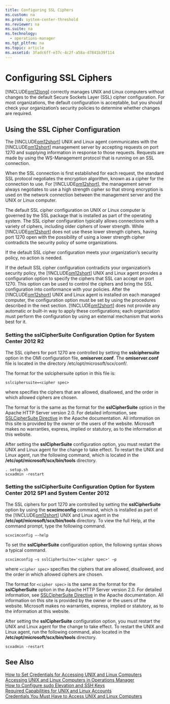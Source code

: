 ```yaml
---
title: Configuring SSL Ciphers
ms.custom: na
ms.prod: system-center-threshold
ms.reviewer: na
ms.suite: na
ms.technology: 
  - operations-manager
ms.tgt_pltfrm: na
ms.topic: article
ms.assetid: 3fadc6ff-e37c-4c2f-a58a-d7841b39f114
---
```

# Configuring SSL Ciphers
[!INCLUDE[om12long](../../om/manage/includes/om12long_md.md)] correctly manages UNIX and Linux computers without changes to the default Secure Sockets Layer \(SSL\) cipher configuration. For most organizations, the default configuration is acceptable, but you should check your organization’s security policies to determine whether changes are required.  
  
## Using the SSL Cipher Configuration  
The [!INCLUDE[om12short](../../om/manage/includes/om12short_md.md)] UNIX and Linux agent communicates with the [!INCLUDE[om12short](../../om/manage/includes/om12short_md.md)] management server by accepting requests on port 1270 and supplying information in response to those requests. Requests are made by using the WS\-Management protocol that is running on an SSL connection.  
  
When the SSL connection is first established for each request, the standard SSL protocol negotiates the encryption algorithm, known as a cipher for the connection to use. For [!INCLUDE[om12short](../../om/manage/includes/om12short_md.md)], the management server always negotiates to use a high strength cipher so that strong encryption is used on the network connection between the management server and the UNIX or Linux computer.  
  
The default SSL cipher configuration on UNIX or Linux computer is governed by the SSL package that is installed as part of the operating system. The SSL cipher configuration typically allows connections with a variety of ciphers, including older ciphers of lower strength. While [!INCLUDE[om12short](../../om/manage/includes/om12short_md.md)] does not use these lower strength ciphers, having port 1270 open with the possibility of using a lower strength cipher contradicts the security policy of some organizations.  
  
If the default SSL cipher configuration meets your organization’s security policy, no action is needed.  
  
If the default SSL cipher configuration contradicts your organization’s security policy, the [!INCLUDE[om12short](../../om/manage/includes/om12short_md.md)] UNIX and Linux agent provides a configuration option to specify the ciphers that SSL can accept on port 1270. This option can be used to control the ciphers and bring the SSL configuration into conformance with your policies. After the [!INCLUDE[om12short](../../om/manage/includes/om12short_md.md)] UNIX and Linux agent is installed on each managed computer, the configuration option must be set by using the procedures described in the next section. [!INCLUDE[om12short](../../om/manage/includes/om12short_md.md)] does not provide any automatic or built\-in way to apply these configurations; each organization must perform the configuration by using an external mechanism that works best for it.  
  
### Setting the sslCipherSuite Configuration Option for System Center 2012 R2  
The SSL ciphers for port 1270 are controlled by setting the **sslciphersuite** option in the OMI configuration file, **omiserver.conf**. The **omiserver.conf** file is located in the directory \/etc\/opt\/microsoft\/scx\/conf\/.  
  
The format for the sslciphersuite option in this file is:  
  
```  
sslciphersuite=<cipher spec>  
```  
  
where <cipher spec> specifies the ciphers that are allowed, disallowed, and the order in which allowed ciphers are chosen.  
  
The format for <cipher spec> is the same as the format for the **sslCipherSuite** option in the Apache HTTP Server version 2.0. For detailed information, see [SSLCipherSuite Directive](http://go.microsoft.com/fwlink/?LinkId=318052) in the Apache documentation. All information on this site is provided by the owner or the users of the website. Microsoft makes no warranties, express, implied or statutory, as to the information at this website.  
  
After setting the **sslCipherSuite** configuration option, you must restart the UNIX and Linux agent for the change to take effect. To restart the UNIX and Linux agent, run the following command, which is located in the **\/etc\/opt\/microsoft\/scx\/bin\/tools** directory.  
  
```  
. setup.sh  
scxadmin -restart  
```  
  
### Setting the sslCipherSuite Configuration Option for System Center 2012 SP1 and System Center 2012  
The SSL ciphers for port 1270 are controlled by setting the **sslCipherSuite** option by using the **scxcimconfig** command, which is installed as part of the [!INCLUDE[om12short](../../om/manage/includes/om12short_md.md)] UNIX and Linux agent in the **\/etc\/opt\/microsoft\/scx\/bin\/tools** directory. To view the full Help, at the command prompt, type  the following command.  
  
```  
scxcimconfig –-help  
```  
  
To set the **sslCipherSuite** configuration option, the following syntax shows a typical command.  
  
```  
scxcimconfig –s sslCipherSuite='<cipher spec>' –p  
```  
  
where `<cipher spec>` specifies the ciphers that are allowed, disallowed, and the order in which allowed ciphers are chosen.  
  
The format for `<cipher spec>` is the same as the format for the **sslCipherSuite** option in the Apache HTTP Server version 2.0. For detailed information, see [SSLCipherSuite Directive](http://go.microsoft.com/fwlink/?LinkId=318052) in the Apache documentation. All information on this site is provided by the owner or the users of the website. Microsoft makes no warranties, express, implied or statutory, as to the information at this website.  
  
After setting the **sslCipherSuite** configuration option, you must restart the UNIX and Linux agent for the change to take effect. To restart the UNIX and Linux agent, run the following command, also located in the **\/etc\/opt\/microsoft\/scx\/bin\/tools** directory.  
  
```  
scxadmin -restart  
```  
  
## See Also  
[How to Set Credentials for Accessing UNIX and Linux Computers](../../om/manage/How-to-Set-Credentials-for-Accessing-UNIX-and-Linux-Computers.md)  
[Accessing UNIX and Linux Computers in Operations Manager](../../om/manage/Accessing-UNIX-and-Linux-Computers-in-Operations-Manager.md)  
[How to Configure sudo Elevation and SSH Keys](../../om/manage/How-to-Configure-sudo-Elevation-and-SSH-Keys.md)  
[Required Capabilities for UNIX and Linux Accounts](../../om/manage/Required-Capabilities-for-UNIX-and-Linux-Accounts.md)  
[Credentials You Must Have to Access UNIX and Linux Computers](../../om/manage/Credentials-You-Must-Have-to-Access-UNIX-and-Linux-Computers.md)  
  
